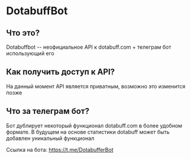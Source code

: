# DotabuffBot
## Что это?
Dotabuffbot -- неофициальное API к dotabuff.com + телеграм бот использующий его
## Как получить доступ к API?
На данный момент API является приватным, возможно это изменится позже
## Что за телеграм бот?
Бот дублирует некоторый функционал dotabuff.com в более удобном формате. В будущем на основе статистики dotabuff может быть добавлен уникальный функционал

Ссылка на бота: https://t.me/DotabufferBot
